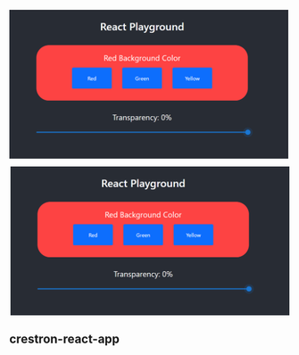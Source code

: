 <img src="./img/frontend.png" width="500px" align="center" alt="Crestron React Final UI"></img>

<p align="center">
  <img src="./img/frontend.png" width="500px" align="center" alt="Crestron React Final UI"></img>
</p>

## crestron-react-app
